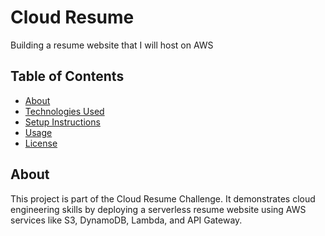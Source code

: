 # Cloud Resume
Building a resume website that I will host on AWS

## Table of Contents
- [About](#about)
- [Technologies Used](#technologies-used)
- [Setup Instructions](#setup-instructions)
- [Usage](#usage)
- [License](#license)

## About
This project is part of the Cloud Resume Challenge. It demonstrates cloud engineering skills by deploying a serverless resume website using AWS services like S3, DynamoDB, Lambda, and API Gateway.
